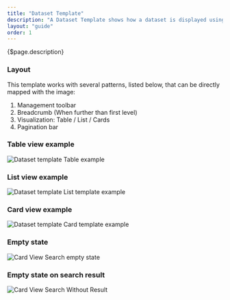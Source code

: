 ```yaml
---
title: "Dataset Template"
description: "A Dataset Template shows how a dataset is displayed using Lexicon patterns."
layout: "guide"
order: 1
---
```


<div class="page-description">{$page.description}</div>

### Layout
This template works with several patterns, listed below, that can be directly mapped with the image:

1. Management toolbar
2. Breadcrumb (When further than first level)
3. Visualization: Table / List / Cards
4. Pagination bar

### Table view example

![Dataset template Table example](../../../images/DTTableView.jpg)

### List view example

![Dataset template List template example](../../../images/DTListView.jpg)

### Card view example

![Dataset template Card template example](../../../images/DTCardView.jpg)

### Empty state

![Card View Search empty state](../../../images/DTEmptyView.jpg)

### Empty state on search result

![Card View Search Without Result](../../../images/DTEmptySearch.jpg)

